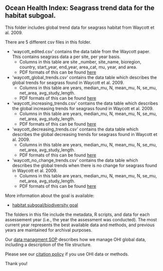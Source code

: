 ## Ocean Health Index: Seagrass trend data for the habitat subgoal. 

This folder includes global trend data for seagrass habitat from Waycott et al. 2009. 

There are 5 different csv files in this folder. 

 -  'waycott_edited.csv' contains the data table from the Waycott paper. This contains seagrass data a per site, per year basis. 
    - Columns in this table are site _number, site_name, bioregion, country, start_year, end_year, area_cat, mu, year, and area. 
    - PDF formats of this can be found [here](https://www.pnas.org/content/pnas/suppl/2009/07/08/0905620106.DCSupplemental/ST1_PDF.pdf)
 - 'waycott_global_trends.csv' contains the data table which describes the global trends for seagrass found in Waycott et al. 2009. 
    - Columns in this table are years, median_mu, N, mean_mu, N, se_mu, net_area, avg_study_length.
    - PDF formats of this can be found [here](https://www.pnas.org/content/pnas/suppl/2009/07/08/0905620106.DCSupplemental/ST2_PDF.pdf)
 - 'waycott_increasing_trends.csv' contains the data table which describes the global increasing trends for seagrass found in Waycott et al. 2009. 
    - Columns in this table are years, median_mu, N, mean_mu, N, se_mu, net_area, avg_study_length.
    - PDF formats of this can be found [here](https://www.pnas.org/content/pnas/suppl/2009/07/08/0905620106.DCSupplemental/ST2_PDF.pdf)
 - 'waycott_decreasing_trends.csv' contains the data table which describes the global decreasing trends for seagrass found in Waycott et al. 2009. 
    - Columns in this table are years, median_mu, N, mean_mu, N, se_mu, net_area, avg_study_length.
    - PDF formats of this can be found [here](https://www.pnas.org/content/pnas/suppl/2009/07/08/0905620106.DCSupplemental/ST2_PDF.pdf)
 - 'waycott_no_change_trends.csv' contains the data table which describes the global trends when there is no change for seagrass found in Waycott et al. 2009. 
    - Columns in this table are years, median_mu, N, mean_mu, N, se_mu, net_area, avg_study_length.
    - PDF formats of this can be found [here](https://www.pnas.org/content/pnas/suppl/2009/07/08/0905620106.DCSupplemental/ST2_PDF.pdf)

More information about the goal is available:
* [habitat subgoal/biodiversity goal](http://ohi-science.org/goals/#biodiversity)

The folders in this file include the metadata, R scripts, and data for each assessement year (i.e., the year the assessment was conducted).  The most current year represents the best available data and methods, and previous years are maintained for archival purposes.

Our [data managment SOP](https://rawgit.com/OHI-Science/ohiprep/master/src/dataOrganization_SOP.html) describes how we manage OHI global data, including a description of the file structure.

Please see our [citation policy](http://ohi-science.org/citation-policy/) if you use OHI data or methods.

Thank you!